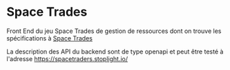 # Space Trades

Front End du jeu Space Trades de gestion de ressources dont on trouve 
les spécifications à [Space Trades](https://spacetraders.io/)

La description des API du backend sont de type openapi et peut être testé 
à l'adresse https://spacetraders.stoplight.io/

